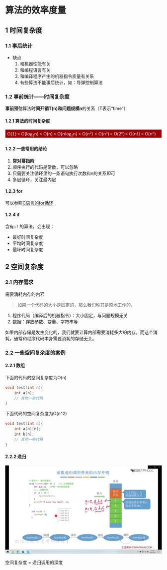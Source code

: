 # 算法的效率度量

## 1 时间复杂度

### 1.1 事后统计

* 缺点
  1. 和机器性能有关
  2. 和编程语言有关
  3. 和编译程序产生的机器指令质量有关系
  4. 有些算法不能事后统计，如：导弹控制算法

### 1.2 事前统计——时间复杂度

**事前预估**算法**时间开销T\(n\)**和**问题规模n**的关系（T表示“time”）

#### 1.2.1 算法的时间复杂度

![](../../.gitbook/assets/shi-jian-fu-za-du-.png)

#### 1.2.2 一些常用的结论

1. **常对幂指阶**
2. 顺序执行的代码是常数，可以忽略
3. 只需要关注循环里的一条语句执行次数和n的关系即可
4. 多层循环，关注最内层

#### 1.2.3 for

可以参照[C语言的for循环](https://bxg.gitbook.io/language/c/for)

#### 1.2.4 if

含有`if` 的算法，会出现：

* 最好时间复杂度
* 平均时间复杂度
* 最坏时间复杂度

## 2 空间复杂度

### 2.1 内存需求

需要消耗内存的内容

> 如果一个代码的大小是固定的，那么我们称其是原地工作的。

1. 程序代码（编译后的机器指令）：大小固定，与问题规模无关
2. 数据：存放参数、变量、字符串等

如果内部存储是发生变化的，我们就要计算内部需要消耗多大的内存。而这个消耗，通常和程序代码本身需要消耗的存储无关。

### 2.2 一些空间复杂度的案例

#### 2.2.1 数组

下面的代码的空间复杂度为O\(n\)

```cpp
void test(int n){
    int a[n];
    // 其他一些代码
}
```

下面代码的空间复杂度为O\(n^2\)

```cpp
void test(int n){
    int a[n][n];
    int b[n];
    // 其他一些代码
}
```

#### 2.2.2 递归

![](../../.gitbook/assets/di-gui-tiao-yong-shi-de-kong-jian-fu-za-du-.png)

空间复杂度 = 递归调用的深度

